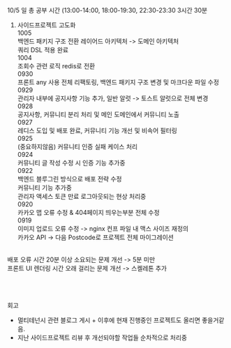 10/5 일 총 공부 시간 (13:00-14:00, 18:00-19:30, 22:30-23:30 3시간 30분
1. 사이드프로젝트 고도화 <br />
1005<br />
백엔드 패키지 구조 전환 레이어드 아키텍처 -> 도메인 아키텍처<br />
쿼리 DSL 적용 완료<br />
1004<br />
조회수 관련 로직 redis로 전환<br />
0930<br />
프론트 any 사용 전체 리팩토링, 백엔드 패키지 구조 변경 및 마크다운 파일 수정<br />
0929<br />
관리자 내부에 공지사항 기능 추가, 일반 알럿 -> 토스트 알럿으로 전체 변경<br />
0928<br />
공지사항, 커뮤니티 분리 처리 및 메인 도메인에서 커뮤니티 노출<br />
0927<br />
레디스 도입 및 배포 완료, 커뮤니티 기능 개선 및 비속어 필터링<br />
0925<br />
(중요하지않음) 커뮤니티 인증 실패 케이스 처리<br />
0924 <br/>
커뮤니티 글 작성 수정 시 인증 기능  추가중<br />
0922 <br />
백엔드 블루그린 방식으로 배포 전략 수정 <br />
커뮤니티 기능 추가중<br />
관리자 액세스 토큰 만료 로그아웃되는 현상 처리중<br />
0920 <br />
카카오 맵 오류 수정 & 404페이지 띄우는부분 전체 수정 <br />
0919 <br />
이미지 업로드 오류 수정 -> nginx 컨프 파일 내 맥스 사이즈 재정의 <br />
카카오 API -> 다음 Postcode로 프로젝트 전체 마이그레이션 <br />
<br />
배포 오류 시간 20분 이상 소요되는 문제 개선 -> 5분 미만<br />
프론트 UI 렌더링 시간 오래 걸리는 문제 개선 -> 스켈레톤 추가<br />


<br />




<br />
<br />

회고
- 멀티테넌시 관련 블로그 게시 + 이후에 현재 진행중인 프로젝트도 올리면 좋을거같음.
- 지난 사이드프로젝트 리뷰 후 개선되야할 작업들 순차적으로 처리중
